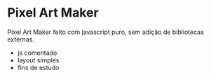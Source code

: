 # Pixel Art Maker

Pixel Art Maker feito com javascript puro, sem adição de bibliotecas externas.

  - js comentado
  - layout simples
  - fins de estudo


